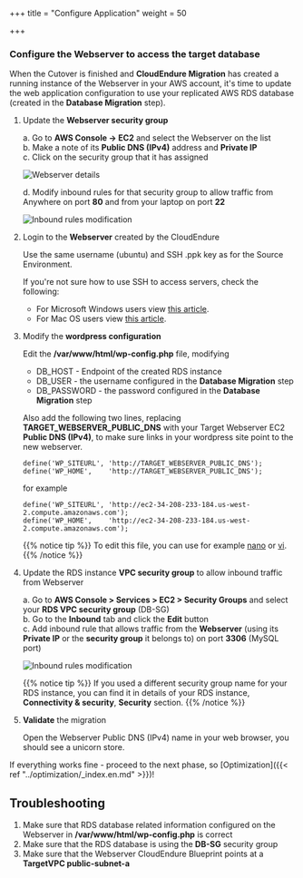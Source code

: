 +++
title = "Configure Application"
weight = 50

+++

### Configure the Webserver to access the target database

When the Cutover is finished and **CloudEndure Migration** has created a running instance of the Webserver in your AWS account, it's time to update the web application configuration to use your replicated AWS RDS database (created in the **Database Migration** step).


1. Update the **Webserver security group**

    a. Go to **AWS Console -> EC2** and select the Webserver on the list  
    b. Make a note of its **Public DNS (IPv4)** address and **Private IP**  
    c. Click on the security group that it has assigned  

    ![Webserver details](/ce/webserver_details.png)

    d. Modify inbound rules for that security group to allow traffic from Anywhere on port **80** and from your laptop on port **22**     

    ![Inbound rules modification](/ce/edit_webserver_inbound_rules.png)

2. Login to the **Webserver** created by the CloudEndure  

    Use the same username (ubuntu) and SSH .ppk key as for the Source Environment.

    If you're not sure how to use SSH to access servers, check the following:
    - For Microsoft Windows users view <a href="https://docs.aws.amazon.com/AWSEC2/latest/UserGuide/putty.html" target="_blank">this article</a>.  
    - For Mac OS users view <a href="https://docs.aws.amazon.com/quickstarts/latest/vmlaunch/step-2-connect-to-instance.html#sshclient" target="_blank">this article</a>.

3. Modify the **wordpress configuration**

    Edit the **/var/www/html/wp-config.php** file, modifying
    - DB_HOST - Endpoint of the created RDS instance
    - DB_USER - the username configured in the **Database Migration** step
    - DB_PASSWORD - the password configured in the **Database Migration** step
    
    Also add the following two lines, replacing **TARGET_WEBSERVER_PUBLIC_DNS** with your Target Webserver EC2 **Public DNS (IPv4)**, to make sure links in your wordpress site point to the new webserver.
              
    ```
    define('WP_SITEURL', 'http://TARGET_WEBSERVER_PUBLIC_DNS');        
    define('WP_HOME',    'http://TARGET_WEBSERVER_PUBLIC_DNS');
    ```
    
    for example
    ```
    define('WP_SITEURL', 'http://ec2-34-208-233-184.us-west-2.compute.amazonaws.com');
    define('WP_HOME',    'http://ec2-34-208-233-184.us-west-2.compute.amazonaws.com');
   ```

    {{% notice tip %}}
To edit this file, you can use for example <a href="https://www.howtoforge.com/linux-nano-command/" target="_blank">nano</a> or <a href="https://www.washington.edu/computing/unix/vi.html" target="_blank">vi</a>.
{{% /notice %}}     

4. Update the RDS instance **VPC security group** to allow inbound traffic from Webserver

    a. Go to  **AWS Console > Services > EC2 > Security Groups** and select your **RDS VPC security group** (DB-SG)  
    b. Go to the **Inbound** tab and click the **Edit** button  
    c. Add inbound rule that allows traffic from the **Webserver** (using its **Private IP** or the **security group** it belongs to) on port **3306** (MySQL port)
    
    ![Inbound rules modification](/ce/database_update_security_group.png)

    {{% notice tip %}}
If you used a different security group name for your RDS instance, you can find it in details of your RDS instance, **Connectivity & security**, **Security** section.
{{% /notice %}}     
    

1. **Validate** the migration

    Open the Webserver Public DNS (IPv4) name in your web browser, you should see a unicorn store.

If everything works fine - proceed to the next phase, so [Optimization]({{< ref "../optimization/_index.en.md" >}})!

## Troubleshooting

1. Make sure that RDS database related information configured on the Webserver in **/var/www/html/wp-config.php** is correct
2. Make sure that the RDS database is using the **DB-SG** security group
3. Make sure that the Webserver CloudEndure Blueprint points at a **TargetVPC public-subnet-a**

